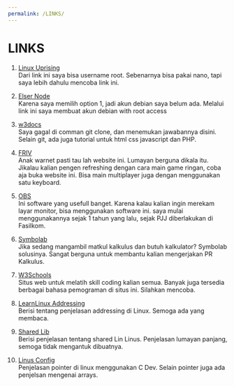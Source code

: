 ```yaml
---
permalink: /LINKS/
---
```


# LINKS

1. [Linux Uprising](https://www.linuxuprising.com/2019/04/how-to-change-username-on-ubuntu-debian.html)<br>
Dari link ini saya bisa username root.
Sebenarnya bisa pakai nano, tapi saya lebih dahulu mencoba link ini.

2. [Elser Node](https://blog.eldernode.com/create-user-on-debian-with-root-access/)<br>
Karena saya memilih option 1, jadi akun debian saya belum ada.
Melalui link ini saya membuat akun debian with root access

3. [w3docs](https://www.w3docs.com/learn-git/git-clone.html)<br>
Saya gagal di comman git clone, dan menemukan jawabannya disini.
Selain git, ada juga tutorial untuk html css javascript dan PHP.

4. [FRIV](www.friv.com)<br>
Anak warnet pasti tau lah website ini. Lumayan berguna dikala itu.
Jikalau kalian pengen refreshing dengan cara main game ringan, coba aja buka website ini.
Bisa main multiplayer juga dengan menggunakan satu keyboard.

5. [OBS](https://obsproject.com)<br>
Ini software yang usefull banget. Karena kalau kalian ingin merekam layar monitor, bisa menggunakan software ini.
saya mulai menggunakannya sejak 1 tahun yang lalu, sejak PJJ diberlakukan di Fasilkom.

6. [Symbolab](https://www.symbolab.com/)<br>
Jika sedang mangambil matkul kalkulus dan butuh kalkulator? Symbolab solusinya.
Sangat berguna untuk membantu kalian mengerjakan PR Kalkulus.

7. [W3Schools](https://www.w3schools.com/)<br>
Situs web untuk melatih skill coding kalian semua.
Banyak juga tersedia berbagai bahasa pemograman di situs ini. Silahkan mencoba.

8. [LearnLinux Addressing](https://learnlinuxconcepts.blogspot.com/2014/02/linux-addressing.html)<br>
Berisi tentang penjelasan addressing di Linux.
Semoga ada yang membaca.

9. [Shared Lib](https://tldp.org/HOWTO/Program-Library-HOWTO/shared-libraries.html)<br>
Berisi penjelasan tentang shared Lin Linus.
Penjelasan lumayan panjang, semoga tidak mengantuk dibuatnya.

10. [Linus Config](https://linuxconfig.org/c-development-on-linux-pointers-and-arrays-vi)<br>
Penjelasan pointer di linux menggunakan C Dev.
Selain pointer juga ada penjelsan mengenai arrays.
